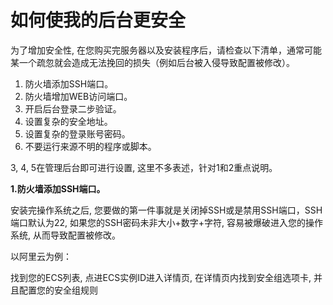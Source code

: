 # 如何使我的后台更安全

为了增加安全性,  在您购买完服务器以及安装程序后，请检查以下清单，通常可能某一个疏忽就会造成无法挽回的损失（例如后台被入侵导致配置被修改）。



1. 防火墙添加SSH端口。
2. 防火墙增加WEB访问端口。
3. 开启后台登录二步验证。
4. 设置复杂的安全地址。
5. 设置复杂的登录账号密码。
6. 不要运行来源不明的程序或脚本。



3, 4, 5在管理后台即可进行设置,  这里不多表述，针对1和2重点说明。



**1.防火墙添加SSH端口。**

安装完操作系统之后, 您要做的第一件事就是关闭掉SSH或是禁用SSH端口，SSH端口默认为22,  如果您的SSH密码未非大小+数字+字符,  容易被爆破进入您的操作系统,  从而导致配置被修改。

以阿里云为例：

找到您的ECS列表,  点进ECS实例ID进入详情页,  在详情页内找到安全组选项卡,  并且配置您的安全组规则

<figure><img src="broken-reference" alt=""><figcaption></figcaption></figure>

<figure><img src="broken-reference" alt=""><figcaption></figcaption></figure>

<figure><img src="broken-reference" alt=""><figcaption></figcaption></figure>
